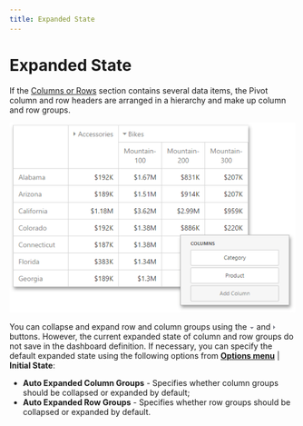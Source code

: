```yaml
---
title: Expanded State
---
```

# Expanded State
If the [Columns or Rows](../../../../../dashboard-for-web/articles/web-dashboard-designer-mode/designing-dashboard-items/pivot/providing-data.md) section contains several data items, the Pivot column and row headers are arranged in a hierarchy and make up column and row groups.

![wdd-pivot-expand-collapse.png](../../../../images/Img125647.png)

You can collapse and expand row and column groups using the ![Pivot_Layout_ExpandCollapse_DownArrow](../../../../images/Img20154.png) and ![Pivot_Layout_ExpandCollapse_UpArrow](../../../../images/Img20155.png) buttons. However, the current expanded state of column and row groups do not save in the dashboard definition. If necessary, you can specify the default expanded state using the following options from **[Options menu](../../../../../dashboard-for-web/articles/web-dashboard-designer-mode/ui-elements/dashboard-item-menu.md)** | **Initial State**:
* **Auto Expanded Column Groups** - Specifies whether column groups should be collapsed or expanded by default;
* **Auto Expanded Row Groups** - Specifies whether row groups should be collapsed or expanded by default.